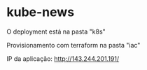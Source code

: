 # kube-news

O deployment está na pasta "k8s"

Provisionamento com terraform na pasta "iac"

IP da aplicação: http://143.244.201.191/
